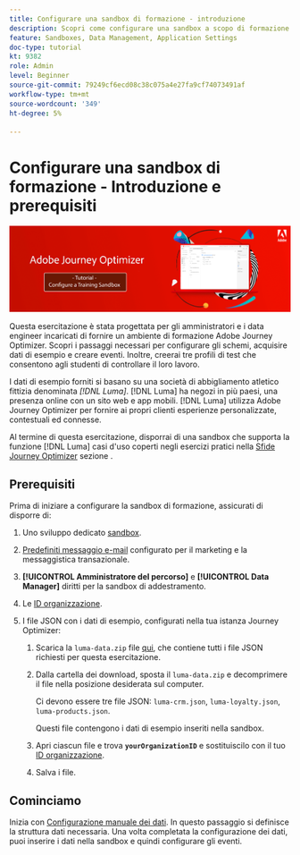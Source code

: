 ```yaml
---
title: Configurare una sandbox di formazione - introduzione
description: Scopri come configurare una sandbox a scopo di formazione. Segui i passaggi necessari per configurare gli schemi, acquisire dati di esempio e creare eventi.
feature: Sandboxes, Data Management, Application Settings
doc-type: tutorial
kt: 9382
role: Admin
level: Beginner
source-git-commit: 79249cf6ecd08c38c075a4e27fa9cf74073491af
workflow-type: tm+mt
source-wordcount: '349'
ht-degree: 5%

---
```



# Configurare una sandbox di formazione - Introduzione e prerequisiti

![Tutorial su banner: configurare una sandbox di formazione](./assets/ajo-banner-configure-training-sandbox.png)

Questa esercitazione è stata progettata per gli amministratori e i data engineer incaricati di fornire un ambiente di formazione Adobe Journey Optimizer. Scopri i passaggi necessari per configurare gli schemi, acquisire dati di esempio e creare eventi. Inoltre, creerai tre profili di test che consentono agli studenti di controllare il loro lavoro.

I dati di esempio forniti si basano su una società di abbigliamento atletico fittizia denominata _[!DNL Luma]_. [!DNL Luma] ha negozi in più paesi, una presenza online con un sito web e app mobili. [!DNL Luma] utilizza Adobe Journey Optimizer per fornire ai propri clienti esperienze personalizzate, contestuali ed connesse.

Al termine di questa esercitazione, disporrai di una sandbox che supporta la funzione [!DNL Luma] casi d&#39;uso coperti negli esercizi pratici nella [Sfide Journey Optimizer](/help/challenges/introduction-and-prerequisites.md) sezione .

## Prerequisiti

Prima di iniziare a configurare la sandbox di formazione, assicurati di disporre di:

1. Uno sviluppo dedicato [sandbox](https://experienceleague.adobe.com/docs/journey-optimizer-learn/tutorials/access-control/create-and-manage-sandboxes.html?lang=en).
1. [Predefiniti messaggio e-mail](https://experienceleague.adobe.com/docs/journey-optimizer-learn/tutorials/channel-configuration/set-up-email-channel.html?lang=en) configurato per il marketing e la messaggistica transazionale.
1. **[!UICONTROL Amministratore del percorso]** e **[!UICONTROL Data Manager]** diritti per la sandbox di addestramento.
1. Le [ID organizzazione](https://experienceleague.adobe.com/docs/core-services/interface/administration/organizations.html?lang=it).

1. I file JSON con i dati di esempio, configurati nella tua istanza Journey Optimizer:

   1. Scarica la `luma-data.zip` file [qui](/help/tutorial-configure-a-training-sandbox/assets/luma-data.zip), che contiene tutti i file JSON richiesti per questa esercitazione.

   1. Dalla cartella dei download, sposta il `luma-data.zip` e decomprimere il file nella posizione desiderata sul computer.

      Ci devono essere tre file JSON: `luma-crm.json`, `luma-loyalty.json`, `luma-products.json`.

      Questi file contengono i dati di esempio inseriti nella sandbox.

   1. Apri ciascun file e trova **`yourOrganizationID`** e sostituiscilo con il tuo [ID organizzazione](https://experienceleague.adobe.com/docs/core-services/interface/administration/organizations.html?lang=en).

   1. Salva i file.

## Cominciamo

Inizia con [Configurazione manuale dei dati](/help/tutorial-configure-a-training-sandbox/manual-data-set-up.md). In questo passaggio si definisce la struttura dati necessaria. Una volta completata la configurazione dei dati, puoi inserire i dati nella sandbox e quindi configurare gli eventi.
